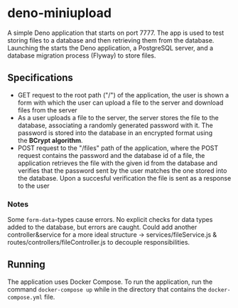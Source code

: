 # deno-miniupload

A simple Deno application that starts on port 7777. 
The app is used to test storing files to a database and then retrieving them from the database. 
Launching the starts the Deno application, a PostgreSQL server, and a database migration process (Flyway) to store files.

## Specifications
+ GET request to the root path ("/") of the application, the user is shown a form with which the user can upload a file to the server and download files from the server
+ As a user uploads a file to the server, the server stores the file to the database, associating a randomly generated password with it. The password is stored into the database in an encrypted format using the **BCrypt algorithm**.
+ POST request to the "/files" path of the application, where the POST request contains the password and the database id of a file, the application retrieves the file with the given id from the database and verifies that the password sent by the user matches the one stored into the database. Upon a succesful verification the file is sent as a response to the user

### Notes
Some ```form-data```-types cause errors. No explicit checks for data types added to the database, but errors are caught.
Could add another controller&service for a more ideal structure -> services/fileService.js & routes/controllers/fileController.js to decouple responsibilities.

## Running

The application uses Docker Compose. To run the application, run the command ```docker-compose up``` while in the directory that contains the ```docker-compose.yml``` file.
